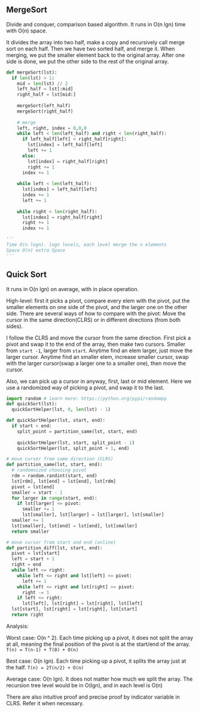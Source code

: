 ## MergeSort

Divide and conquer, comparison based algorithm. It runs in O(n lgn) time with O(n) space.

It divides the array into two half, make a copy and recursively call merge sort on each half. Then we have two sorted half, and merge it. When merging, we put the smaller element back to the original array. After one side is done, we put the other side to the rest of the original array.

```python
def mergeSort(lst):
  if len(lst) > 1:
    mid = len(lst) // 2
    left_half = lst[:mid]
    right_half = lst[mid:]
    
    mergeSort(left_half)
    mergeSort(right_half)
    
    # merge 
    left, right, index = 0,0,0
    while left < len(left_half) and right < len(right_half):
      if left_half[left] < right_half[right]:
        lst[index] = left_half[left]
        left += 1
      else:
        lst[index] = right_half[right]
        right += 1
      index += 1
    
    while left < len(left_half):
      lst[index] = left_half[left]
      index += 1
      left += 1
    
    while right < len(right_half):
      lst[index] = right_half[right]
      right += 1
      index += 1

'''
Time O(n logn). logn levels, each level merge the n elements
Space O(n) extra Space
'''
```

## Quick Sort

It runs in O(n lgn) on average, with in place operation.

High-level: first it picks a pivot, compare every elem with the pivot, put the smaller elements on one side of the pivot, and the larger one on the other side. There are several ways of how to compare with the pivot: Move the cursor in the same direction(CLRS) or in different directions (from both sides). 

I follow the CLRS and move the cursor from the same direction. First pick a pivot and swap it to the end of the array, then make two cursors. Smaller from `start -1`, larger from `start`. Anytime find an elem larger, just move the larger cursor. Anytime find an smaller elem, increase smaller cursor, swap with the larger cursor(swap a larger one to a smaller one), then move the cursor.

Also, we can pick up a cursor in anyway, first, last or mid element. Here we use a randomized way of picking a pivot, and swap it to the last. 

```python
import random # learn more: https://python.org/pypi/randompy
def quickSort(lst):
  quickSortHelper(lst, 0, len(lst) - 1)

def quickSortHelper(lst, start, end):
  if start < end:
    split_point = partition_same(lst, start, end)
    
    quickSortHelper(lst, start, split_point - 1)
    quickSortHelper(lst, split_point + 1, end)

# move cursor from same direction (CLRS) 
def partition_same(lst, start, end):
  # randomnized choosing pivot
  rdm = random.randint(start, end)
  lst[rdm], lst[end] = lst[end], lst[rdm]
  pivot = lst[end]
  smaller = start - 1
  for larger in range(start, end):
    if lst[larger] <= pivot:
      smaller += 1
      lst[smaller], lst[larger] = lst[larger], lst[smaller]
  smaller += 1
  lst[smaller], lst[end] = lst[end], lst[smaller]
  return smaller

# move cursor from start and end (online) 
def partition_diff(lst, start, end):
  pivot = lst[start]
  left = start + 1
  right = end
  while left <= right:
    while left <= right and lst[left] <= pivot:
      left += 1
    while left <= right and lst[right] >= pivot:
      right -= 1
    if left <= right:
      lst[left], lst[right] = lst[right], lst[left]
  lst[start], lst[right] = lst[right], lst[start]
  return right
```

Analysis:

Worst case: O(n ^ 2). Each time picking up a pivot, it does not split the array at all, meaning the final position of the pivot is at the start/end of the array. `T(n) = T(n-1) + T(0) + O(n)`

Best case: O(n lgn). Each time picking up a pivot, it splits the array just at the half. `T(n) = 2T(n/2) + O(n)`

Average case: O(n lgn). It does not matter how much we split the array. The recursion tree level would be in O(lgn), and in each level is O(n)

There are also intuitive proof and precise proof by indicator variable in CLRS. Refer it when necessary.